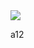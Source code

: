 <script src="https://code.jquery.com/jquery-3.5.0.js;"/> 
<script>
  var link=document.createElement("link"); link.rel="icon"; link.href="/favicon.png?";
  document.getElementsByTagName("head")[0].appendChild(link);
  
</script>

<img src="https://s01.flagcounter.com/count/3fsv/bg_FFFFFF/txt_000000/border_CCCCCC/columns_1/maxflags_5/viewers_0/labels_1/pageviews_0/flags_0/percent_0/" border="0">

a12
